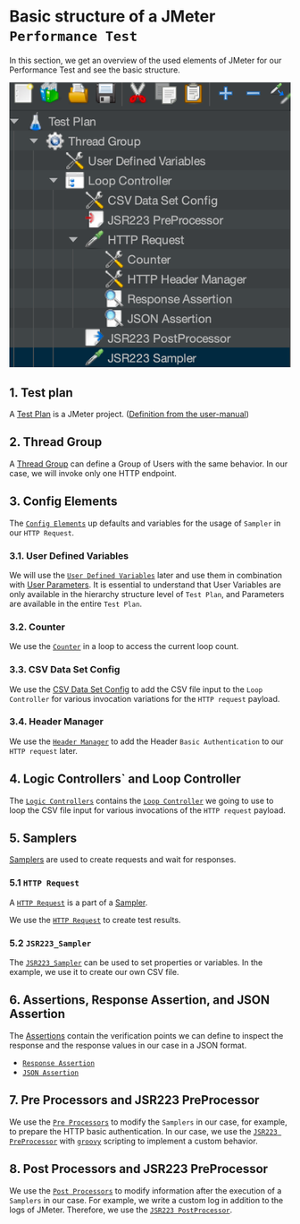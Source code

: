 # Basic structure of a JMeter `Performance Test`

In this section, we get an overview of the used elements of JMeter for our Performance Test and see the basic structure.

![](../images/01-jmeter-structure.png)

## 1. Test plan

A [Test Plan](https://jmeter.apache.org/usermanual/build-test-plan.html) is a JMeter project. ([Definition from the user-manual](https://jmeter.apache.org/usermanual/component_reference.html#Test_Plan))

## 2. Thread Group

A [Thread Group](https://jmeter.apache.org/usermanual/component_reference.html#Thread_Group) can define a Group of Users with the same behavior. In our case, we will invoke only one HTTP endpoint.

## 3. Config Elements

The [`Config Elements`](https://jmeter.apache.org/usermanual/component_reference.html#config_elements) up defaults and variables for the usage of `Sampler` in our `HTTP Request`.

### 3.1. User Defined Variables 

We will use the [`User Defined Variables`](https://jmeter.apache.org/usermanual/component_reference.html#User_Defined_Variables) later and use them in combination with [User Parameters](https://jmeter.apache.org/usermanual/component_reference.html#User_ParametersIt). It is essential to understand that User Variables are only available in the hierarchy structure level of `Test Plan`, and Parameters are available in the entire `Test Plan`.

### 3.2. Counter 

We use the [`Counter`](https://jmeter.apache.org/usermanual/component_reference.html#Counter) in a loop to access the current loop count.

### 3.3. CSV Data Set Config

We use the [CSV Data Set Config](https://jmeter.apache.org/usermanual/component_reference.html#CSV_Data_Set_Config) to add the CSV file input to the `Loop Controller` for various invocation variations for the `HTTP request` payload.

### 3.4. Header Manager

We use the [`Header Manager`](https://jmeter.apache.org/usermanual/component_reference.html#HTTP_Header_Manager) to add the Header `Basic Authentication` to our `HTTP request` later.

## 4. Logic Controllers` and Loop Controller

The [`Logic Controllers`](https://jmeter.apache.org/usermanual/component_reference.html#logic_controllers) contains the [`Loop Controller`](https://jmeter.apache.org/usermanual/component_reference.html#Loop_Controller) we going to use to loop the CSV file input for various invocations of the `HTTP request` payload.

## 5. Samplers

[Samplers](https://jmeter.apache.org/usermanual/test_plan.html#samplers) are used to create requests and wait for responses.


### 5.1 `HTTP Request`

A [`HTTP Request`](https://jmeter.apache.org/usermanual/component_reference.html#HTTP_Request) is a part of a [Sampler](https://jmeter.apache.org/usermanual/component_reference.html#samplers).

We use the [`HTTP Request`](https://jmeter.apache.org/usermanual/component_reference.html#HTTP_Request) to create test results.

### 5.2 `JSR223_Sampler`

The [`JSR223_Sampler`](https://jmeter.apache.org/usermanual/component_reference.html#JSR223_Sampler) can be used to set properties or variables. In the example, we use it to create our own CSV file.

## 6. Assertions, Response Assertion, and JSON Assertion

The [Assertions](https://jmeter.apache.org/usermanual/component_reference.html#assertions) contain the verification points we can define to inspect the response and the response values in our case in a JSON format.

* [`Response Assertion`](https://jmeter.apache.org/usermanual/component_reference.html#Response_Assertion)
* [`JSON Assertion`](https://jmeter.apache.org/usermanual/component_reference.html#JSON_Assertion)

## 7. Pre Processors and JSR223 PreProcessor

We use the [`Pre Processors`](https://jmeter.apache.org/usermanual/component_reference.html#preprocessors) to modify the `Samplers` in our case, for example, to prepare the HTTP basic authentication.
In our case, we use the [`JSR223 PreProcessor`](https://jmeter.apache.org/usermanual/component_reference.html#JSR223_PreProcessor) with [`groovy`](https://groovy-lang.org/) scripting to implement a custom behavior.

## 8. Post Processors and JSR223 PreProcessor

We use the [`Post Processors`](https://jmeter.apache.org/usermanual/component_reference.html#postprocessors)  to modify information after the execution of a `Samplers` in our case. For example, we write a custom log in addition to the logs of JMeter. Therefore, we use the [`JSR223 PostProcessor`](https://jmeter.apache.org/usermanual/component_reference.html#JSR223_PostProcessor).